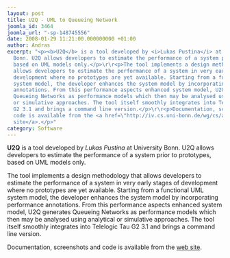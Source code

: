 ```yaml
---
layout: post
title: U2Q - UML to Queueing Network
joomla_id: 3464
joomla_url: "-sp-148745556"
date: 2008-01-29 11:21:00.000000000 +01:00
author: Andras
excerpt: "<p><b>U2Q</b> is a tool developed by <i>Lukas Pustina</i> at University
  Bonn. U2Q allows developers to estimate the performance of a system prior to prototypes,
  based on UML models only.</p>\r\r<p>The tool implements a design methodology that
  allows developers to estimate the performance of a system in very early stages of
  development where no prototypes are yet available. Starting from a functional UML
  system model, the developer enhances the system model by incorporating performance
  annotations. From this performance aspects enhanced system model, U2Q generates
  Queueing Networks as performance models which then may be analysed using analytical
  or simulative approaches. The tool itself smoothly integrates into Telelogic Tau
  G2 3.1 and brings a command line version.</p>\r\r<p>Documentation, screenshots and
  code is available from the <a href=\"http://iv.cs.uni-bonn.de/wg/cs/applications/u2q\">web
  site</a>.</p>"
category: Software
---
```

<p><b>U2Q</b> is a tool developed by <i>Lukas Pustina</i> at University Bonn. U2Q allows developers to estimate the performance of a system prior to prototypes, based on UML models only.</p>

<p>The tool implements a design methodology that allows developers to estimate the performance of a system in very early stages of development where no prototypes are yet available. Starting from a functional UML system model, the developer enhances the system model by incorporating performance annotations. From this performance aspects enhanced system model, U2Q generates Queueing Networks as performance models which then may be analysed using analytical or simulative approaches. The tool itself smoothly integrates into Telelogic Tau G2 3.1 and brings a command line version.</p>

<p>Documentation, screenshots and code is available from the <a href="http://iv.cs.uni-bonn.de/wg/cs/applications/u2q">web site</a>.</p>
